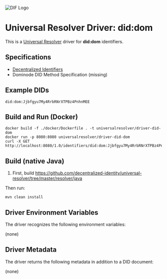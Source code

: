 ![DIF Logo](https://raw.githubusercontent.com/decentralized-identity/decentralized-identity.github.io/master/images/logo-small.png)

# Universal Resolver Driver: did:dom

This is a [Universal Resolver](https://github.com/decentralized-identity/universal-resolver/) driver for **did:dom** identifiers.

## Specifications

* [Decentralized Identifiers](https://w3c.github.io/did-core/)
* Dominode DID Method Specification (missing)

## Example DIDs

```
did:dom:Jjbfgyu7My4RrbRNrXTPBz4PnhnMEE
```

## Build and Run (Docker)

```
docker build -f ./docker/Dockerfile . -t universalresolver/driver-did-dom
docker run -p 8080:8080 universalresolver/driver-did-dom
curl -X GET http://localhost:8080/1.0/identifiers/did:dom:Jjbfgyu7My4RrbRNrXTPBz4PnhnMEE
```

## Build (native Java)

 1. First, build https://github.com/decentralized-identity/universal-resolver/tree/master/resolver/java

Then run:

	mvn clean install

## Driver Environment Variables

The driver recognizes the following environment variables:

(none)

## Driver Metadata

The driver returns the following metadata in addition to a DID document:

(none)
